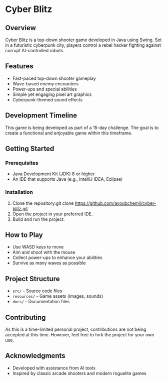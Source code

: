 # Cyber Blitz

## Overview
Cyber Blitz is a top-down shooter game developed in Java using Swing. Set in a futuristic cyberpunk city, players control a rebel hacker fighting against corrupt AI-controlled robots.

## Features
- Fast-paced top-down shooter gameplay
- Wave-based enemy encounters
- Power-ups and special abilities
- Simple yet engaging pixel art graphics
- Cyberpunk-themed sound effects 

## Development Timeline
This game is being developed as part of a 15-day challenge. The goal is to create a functional and enjoyable game within this timeframe.

## Getting Started
### Prerequisites
- Java Development Kit (JDK) 8 or higher
- An IDE that supports Java (e.g., IntelliJ IDEA, Eclipse)

### Installation
1. Clone the repository:git clone https://github.com/ayoubchemli/cyber-blitz.git
2. Open the project in your preferred IDE.
3. Build and run the project.

## How to Play
- Use WASD keys to move
- Aim and shoot with the mouse
- Collect power-ups to enhance your abilities
- Survive as many waves as possible

## Project Structure
- `src/` - Source code files
- `resources/` - Game assets (images, sounds)
- `docs/` - Documentation files

## Contributing
As this is a time-limited personal project, contributions are not being accepted at this time. However, feel free to fork the project for your own use.

## Acknowledgments
- Developed with assistance from AI tools
- Inspired by classic arcade shooters and modern roguelite games
